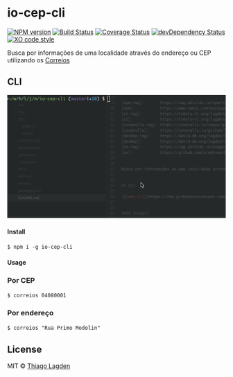 # io-cep-cli

[![NPM version][npm-img]][npm]
[![Build Status][ci-img]][ci]
[![Coverage Status][coveralls-img]][coveralls]
[![devDependency Status][devDep-img]][devDep]
[![XO code style][xo-img]][xo]

[npm-img]:       https://img.shields.io/npm/v/io-cep-cli.svg
[npm]:           https://www.npmjs.com/package/io-cep-cli
[ci-img]:        https://travis-ci.org/lagden/io-cep-cli.svg
[ci]:            https://travis-ci.org/lagden/io-cep-cli
[coveralls-img]: https://coveralls.io/repos/github/lagden/io-cep-cli/badge.svg?branch=master
[coveralls]:     https://coveralls.io/github/lagden/io-cep-cli?branch=master
[devDep-img]:    https://david-dm.org/lagden/io-cep-cli/dev-status.svg
[devDep]:        https://david-dm.org/lagden/io-cep-cli#info=devDependencies
[xo-img]:        https://img.shields.io/badge/code_style-XO-5ed9c7.svg
[xo]:            https://github.com/sindresorhus/xo


Busca por informações de uma localidade através do endereço ou CEP utilizando os [Correios](http://www.correios.com.br/)


## CLI

![Demo CLI](https://raw.githubusercontent.com/lagden/io-cep-cli/master/demo.gif)


#### Install

```
$ npm i -g io-cep-cli
```


#### Usage

### Por CEP

```
$ correios 04080001
```

### Por endereço

```
$ correios "Rua Primo Modolin"
```


## License

MIT © [Thiago Lagden](http://lagden.in)
